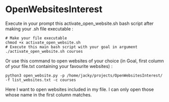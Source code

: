 # OpenWebsitesInterest

Execute in your prompt this activate_open_website.sh bash script after making your .sh file executable : 
```linux
# Make your file executable
chmod +x activate_open_website.sh
# Execute this main bash script with your goal in argument
./activate_open_website.sh courses
```  
Or use this command to open websites of your choice (in Goal, first column of your file.txt containing your favourite websites) :
```linux
python3 open_website.py -p /home/jacky/projects/OpenWebsitesInterest/ -f list_websites.txt -c courses
```
Here I want to open websites included in my file. I can only open those whose name in the first column matches.